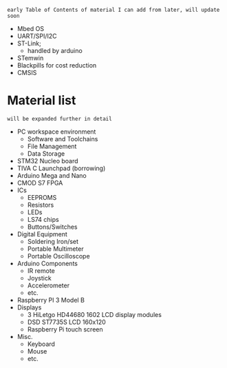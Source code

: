 
	early Table of Contents of material I can add from later, will update soon
- Mbed OS
- UART/SPI/I2C
- ST-Link; 
	- handled by arduino
- STemwin
- Blackpills for cost reduction
- CMSIS

# Material list
	will be expanded further in detail
- PC workspace environment 
	- Software and Toolchains
	- File Management
	- Data Storage
- STM32 Nucleo board
- TIVA C Launchpad (borrowing)
- Arduino Mega and Nano
- CMOD S7 FPGA
- ICs
	- EEPROMS
	- Resistors
	- LEDs
	- LS74 chips
	- Buttons/Switches
- Digital Equipment
	- Soldering Iron/set
	- Portable Multimeter
	- Portable Oscilloscope
- Arduino Components
	- IR remote
	- Joystick
	- Accelerometer
	- etc.
- Raspberry PI 3 Model B
- Displays
	- 3 HiLetgo HD44680 1602 LCD display modules
	- DSD ST7735S LCD 160x120 
	- Raspberry Pi touch screen
- Misc.
	- Keyboard
	- Mouse
	- etc.

